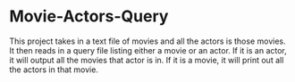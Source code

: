 # Movie-Actors-Query
This project takes in a text file of movies and all the actors is those movies. It then reads in a query file listing either a movie or an actor. If it is an actor, it will output all the movies that actor is in. If it is a movie, it will print out all the actors in that movie.
